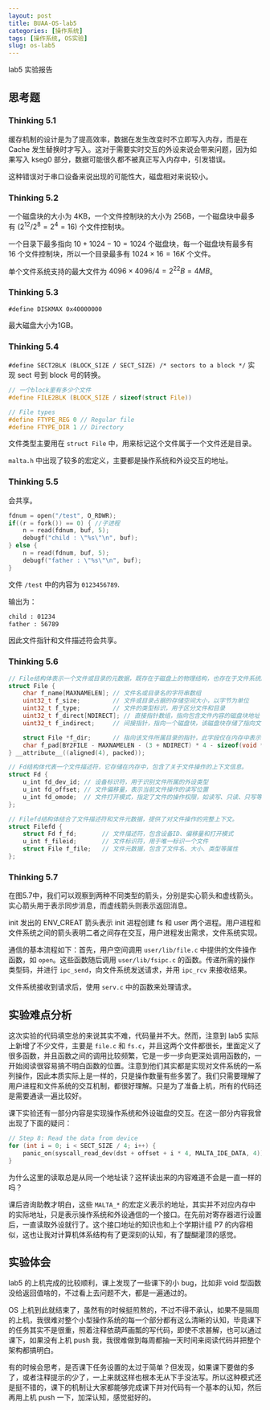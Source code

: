 ```yaml
---
layout: post
title: BUAA-OS-lab5
categories: [操作系统]
tags: [操作系统, OS实验]
slug: os-lab5
---
```


lab5 实验报告

## 思考题

### Thinking 5.1

缓存机制的设计是为了提高效率，数据在发生改变时不立即写入内存，而是在 Cache 发生替换时才写入。这对于需要实时交互的外设来说会带来问题，因为如果写入 kseg0 部分，数据可能很久都不被真正写入内存中，引发错误。

这种错误对于串口设备来说出现的可能性大，磁盘相对来说较小。

### Thinking 5.2

一个磁盘块的大小为 4KB，一个文件控制块的大小为 256B，一个磁盘块中最多有 $(2^{12}/2^8=2^4=16)$ 个文件控制块。

一个目录下最多指向 $10+1024-10=1024$ 个磁盘块，每一个磁盘块有最多有 $16$ 个文件控制块，所以一个目录最多有 $1024\times 16=16K$ 个文件。

单个文件系统支持的最大文件为 $4096\times4096/4=2^{22}B=4MB$。

### Thinking 5.3

`#define DISKMAX 0x40000000`

最大磁盘大小为1GB。

### Thinking 5.4

`#define SECT2BLK (BLOCK_SIZE / SECT_SIZE) /* sectors to a block */` 实现 sect 号到 block 号的转换。

```c
// 一个block里有多少个文件
#define FILE2BLK (BLOCK_SIZE / sizeof(struct File))

// File types
#define FTYPE_REG 0 // Regular file
#define FTYPE_DIR 1 // Directory
```

文件类型主要用在 `struct File` 中，用来标记这个文件属于一个文件还是目录。

`malta.h` 中出现了较多的宏定义，主要都是操作系统和外设交互的地址。

### Thinking 5.5

会共享。

```c
fdnum = open("/test", O_RDWR);
if((r = fork()) == 0) { //子进程
    n = read(fdnum, buf, 5);
    debugf("child : \"%s\"\n", buf);
} else {
    n = read(fdnum, buf, 5);
    debugf("father : \"%s\"\n", buf);
}
```

文件 `/test` 中的内容为 `0123456789`.

输出为：

```txt
child : 01234
father : 56789
```

因此文件指针和文件描述符会共享。

### Thinking 5.6

```c
// File结构体表示一个文件或目录的元数据，既存在于磁盘上的物理结构，也存在于文件系统服务进程的内存中。
struct File {
    char f_name[MAXNAMELEN]; // 文件名或目录名的字符串数组
    uint32_t f_size;         // 文件或目录占据的存储空间大小，以字节为单位
    uint32_t f_type;         // 文件的类型标识，用于区分文件和目录
    uint32_t f_direct[NDIRECT]; // 直接指针数组，指向包含文件内容的磁盘块地址
    uint32_t f_indirect;     // 间接指针，指向一个磁盘块，该磁盘块存储了指向文件内容的其他磁盘块地址

    struct File *f_dir;      // 指向该文件所属目录的指针，此字段仅在内存中表示有效
    char f_pad[BY2FILE - MAXNAMELEN - (3 + NDIRECT) * 4 - sizeof(void *)]; // 用于字节对齐的填充字段，确保结构体大小为256字节
} __attribute__((aligned(4), packed));

// Fd结构体代表一个文件描述符，它存储在内存中，包含了关于文件操作的上下文信息。
struct Fd {
    u_int fd_dev_id; // 设备标识符，用于识别文件所属的外设类型
    u_int fd_offset; // 文件偏移量，表示当前文件操作的读写位置
    u_int fd_omode;  // 文件打开模式，指定了文件的操作权限，如读写、只读、只写等
};

// Filefd结构体结合了文件描述符和文件元数据，提供了对文件操作的完整上下文。
struct Filefd {
    struct Fd f_fd;       // 文件描述符，包含设备ID、偏移量和打开模式
    u_int f_fileid;       // 文件标识符，用于唯一标识一个文件
    struct File f_file;   // 文件元数据，包含了文件名、大小、类型等属性
};
```

### Thinking 5.7

在图5.7中，我们可以观察到两种不同类型的箭头，分别是实心箭头和虚线箭头。实心箭头用于表示同步消息，而虚线箭头则表示返回消息。

init 发出的 ENV_CREAT 箭头表示 init 进程创建 fs 和 user 两个进程。用户进程和文件系统之间的箭头表明二者之间存在交互，用户进程发出需求，文件系统实现。

通信的基本流程如下：首先，用户空间调用 `user/lib/file.c` 中提供的文件操作函数，如 `open`。这些函数随后调用 `user/lib/fsipc.c` 的函数。传递所需的操作类型码，并进行 `ipc_send`，向文件系统发送请求，并用 `ipc_rcv` 来接收结果。

文件系统接收到请求后，使用 `serv.c` 中的函数来处理请求。

## 实验难点分析

这次实验的代码填空总的来说其实不难，代码量并不大。然而，注意到 lab5 实际上新增了不少文件，主要是 `file.c` 和 `fs.c`，并且这两个文件都很长，里面定义了很多函数，并且函数之间的调用比较频繁，它是一步一步向更深处调用函数的，一开始阅读很容易搞不明白函数的位置。注意到他们其实都是实现对文件系统的一系列操作，因此本质实际上是一样的，只是操作数量有些多罢了。我们只需要理解了用户进程和文件系统的交互机制，都很好理解。只是为了准备上机，所有的代码还是需要通读一遍比较好。

课下实验还有一部分内容是实现操作系统和外设磁盘的交互。在这一部分内容我曾出现了下面的疑问：

```c
// Step 8: Read the data from device
for (int i = 0; i < SECT_SIZE / 4; i++) {
    panic_on(syscall_read_dev(dst + offset + i * 4, MALTA_IDE_DATA, 4));
}
```

为什么这里的读取总是从同一个地址读？这样读出来的内容难道不会是一直一样的吗？

课后咨询助教才明白，这些 `MALTA_*` 的宏定义表示的地址，其实并不对应内存中的实际地址，只是表示操作系统和外设通信的一个接口。在先前对寄存器进行设置后，一直读取外设就行了。这个接口地址的知识也和上个学期计组 P7 的内容相似，这也让我对计算机体系结构有了更深刻的认知，有了醍醐灌顶的感觉。

## 实验体会

lab5 的上机完成的比较顺利，课上发现了一些课下的小 bug，比如非 void 型函数没给返回值啥的，不过看上去问题不大，都是一遍通过的。

OS 上机到此就结束了，虽然有的时候挺煎熬的，不过不得不承认，如果不是隔周的上机，我很难对整个小型操作系统的每一个部分都有这么清晰的认知，毕竟课下的任务其实不是很重，照着注释依葫芦画瓢的写代码，即使不求甚解，也可以通过课下，如果没有上机 push 我，我很难做到每周都抽一天时间来阅读代码并把整个架构都搞明白。

有的时候会思考，是否课下任务设置的太过于简单？但发现，如果课下要做的多了，或者注释提示的少了，一上来就这样也根本无从下手没法写。所以这种模式还是挺不错的，课下的机制让大家都能够完成课下并对代码有一个基本的认知，然后再用上机 push 一下，加深认知，感觉挺好的。

